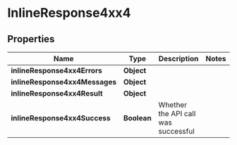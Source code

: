 # InlineResponse4xx4

## Properties
Name | Type | Description | Notes
------------ | ------------- | ------------- | -------------
**inlineResponse4xx4Errors** | **Object** |  | 
**inlineResponse4xx4Messages** | **Object** |  | 
**inlineResponse4xx4Result** | **Object** |  | 
**inlineResponse4xx4Success** | **Boolean** | Whether the API call was successful | 
